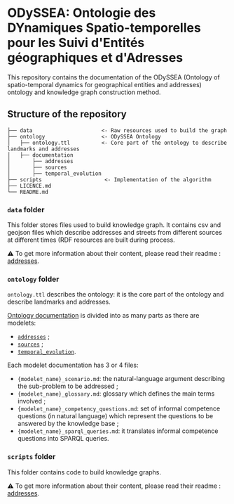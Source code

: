 # ODySSEA: Ontologie des DYnamiques Spatio-temporelles pour les Suivi d'Entités géographiques et d'Adresses

This repository contains the documentation of the ODySSEA (Ontology of spatio-temporal dynamics for geographical entities and addresses) ontology and knowledge graph construction method.

## Structure of the repository
```
├── data                      <- Raw resources used to build the graph
├── ontology                  <- ODySSEA Ontology
│   ├── ontology.ttl          <- Core part of the ontology to describe landmarks and addresses
│   ├── documentation
│       ├── addresses
│       ├── sources
│       ├── temporal_evolution
├── scripts                    <- Implementation of the algorithm
├── LICENCE.md
└── README.md
```

### `data` folder

This folder stores files used to build knowledge graph. It contains csv and geojson files which describe addresses and streets from different sources at different times (RDF resources are built during process.

⚠️ To get more information about their content, please read their readme : [addresses](data/README.md).

### `ontology` folder
`ontology.ttl` describes the ontology: it is the core part of the ontology and describe landmarks and addresses.

[Ontology documentation](ontology/documentation) is divided into as many parts as there are modelets:
* [`addresses`](ontology/documentation/addresses) ;
* [`sources`](ontology/documentation/sources) ;
* [`temporal_evolution`](ontology/documentation/temporal_evolution).

Each modelet documentation has 3 or 4 files:
* `{modelet_name}_scenario.md`: the natural-language argument describing the sub-problem to be addressed ;
* `{modelet_name}_glossary.md`: glossary which defines the main terms involved ;
* `{modelet_name}_competency_questions.md`: set of informal competence questions (in natural language) which represent the questions to be answered by the knowledge base ;
* `{modelet_name}_sparql_queries.md`: it translates informal competence questions into SPARQL queries.

### `scripts` folder
This folder contains code to build knowledge graphs.

⚠️ To get more information about their content, please read their readme : [addresses](scripts/README.md).

